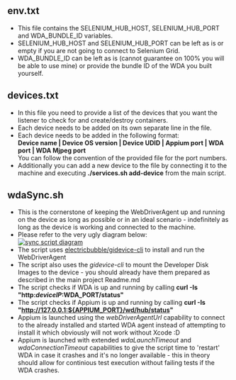 ## env.txt

 * This file contains the SELENIUM_HUB_HOST, SELENIUM_HUB_PORT and WDA_BUNDLE_ID variables.
 * SELENIUM_HUB_HOST and SELENIUM_HUB_PORT can be left as is or empty if you are not going to connect to Selenium Grid.
 * WDA_BUNDLE_ID can be left as is (cannot guarantee on 100% you will be able to use mine) or provide the bundle ID of the WDA you built yourself.

## devices.txt

 * In this file you need to provide a list of the devices that you want the listener to check for and create/destroy containers.
 * Each device needs to be added on its own separate line in the file.
 * Each device needs to be added in the following format:  
   **Device name | Device OS version | Device UDID | Appium port | WDA port | WDA Mjpeg port**  
   You can follow the convention of the provided file for the port numbers.
 * Additionally you can add a new device to the file by connecting it to the machine and executing **./services.sh add-device** from the main script.

## wdaSync.sh

 * This is the cornerstone of keeping the WebDriverAgent up and running on the device as long as possible or in an ideal scenario - indefinitely as long as the device is working and connected to the machine.
 * Please refer to the very ugly diagram below:  
   [![sync script diagram](https://iili.io/RlA29I.th.png)](https://freeimage.host/i/RlA29I)
 * The script uses [electricbubble/gidevice-cli](https://github.com/electricbubble/gidevice-cli) to install and run the WebDriverAgent
 * The script also uses the *gidevice-cli* to mount the Developer Disk Images to the device - you should already have them prepared as described in the main project Readme.md
 * The script checks if WDA is up and running by calling **curl -Is "http:$deviceIP:$WDA_PORT/status"**
 * The script checks if Appium is up and running by calling **curl -Is "http://127.0.0.1:${APPIUM_PORT}/wd/hub/status"**
 * Appium is launched using the *webDriverAgentUrl* capability to connect to the already installed and started WDA agent instead of attempting to install it which obviously will not work without Xcode :D
 * Appium is launched with extended *wdaLaunchTimeout* and *wdaConnectionTimeout* capabilities to give the script time to 'restart' WDA in case it crashes and it's no longer available - this in theory should allow for continious test execution without failing tests if the WDA crashes.
